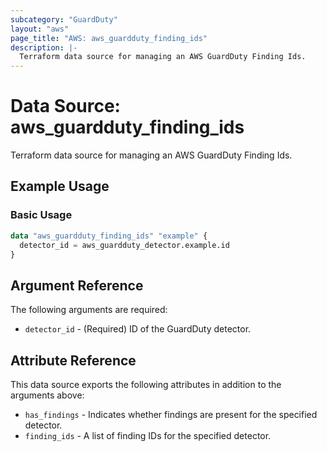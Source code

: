 ```yaml
---
subcategory: "GuardDuty"
layout: "aws"
page_title: "AWS: aws_guardduty_finding_ids"
description: |-
  Terraform data source for managing an AWS GuardDuty Finding Ids.
---
```


# Data Source: aws_guardduty_finding_ids

Terraform data source for managing an AWS GuardDuty Finding Ids.

## Example Usage

### Basic Usage

```terraform
data "aws_guardduty_finding_ids" "example" {
  detector_id = aws_guardduty_detector.example.id
}
```

## Argument Reference

The following arguments are required:

* `detector_id` - (Required) ID of the GuardDuty detector.

## Attribute Reference

This data source exports the following attributes in addition to the arguments above:

* `has_findings` - Indicates whether findings are present for the specified detector.
* `finding_ids` - A list of finding IDs for the specified detector.
